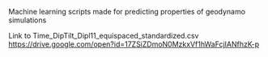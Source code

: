 Machine learning scripts made for predicting properties of geodynamo simulations

Link to Time_DipTilt_Dipl11_equispaced_standardized.csv
https://drive.google.com/open?id=17ZSiZDmoN0MzkxVf1hWaFcjIANfhzK-p
